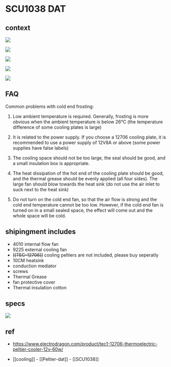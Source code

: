 
# SCU1038 DAT

## context
![](17-03-17-06-05-2023.png)

![](31-03-17-06-05-2023.png)

![](55-03-17-06-05-2023.png)

![](2025-01-13-18-33-44.png)

![](2025-01-13-18-34-02.png)


## FAQ 

Common problems with cold end frosting:

1. Low ambient temperature is required. Generally, frosting is more obvious when the ambient temperature is below 26°C (the temperature difference of some cooling plates is large)

2. It is related to the power supply. If you choose a 12706 cooling plate, it is recommended to use a power supply of 12V8A or above (some power supplies have false labels)

3. The cooling space should not be too large, the seal should be good, and a small insulation box is appropriate.

4. The heat dissipation of the hot end of the cooling plate should be good, and the thermal grease should be evenly applied (all four sides). The large fan should blow towards the heat sink (do not use the air inlet to suck next to the heat sink)

5. Do not turn on the cold end fan, so that the air flow is strong and the cold end temperature cannot be too low. However, if the cold end fan is turned on in a small sealed space, the effect will come out and the whole space will be cold.


## shipingment includes 

- 4010 internal flow fan 
- 9225 external cooling fan
- ~~[[TEC-12706]]~~ cooling peltiers are not included, please buy seperatly 
- 10CM heatsink 
- conduction mediator
- screws 
- Thermal Grease
- fan protective cover 
- Thermal insulation cotton

## specs 

![](11-09-17-06-05-2023.png)


## ref 

- https://www.electrodragon.com/product/tec1-12706-thermoelectric-peltier-cooler-12v-60w/

- [[cooling]] - [[Peltier-dat]] - [[SCU1038]]